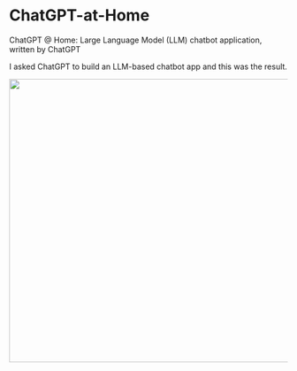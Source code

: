 # ChatGPT-at-Home
ChatGPT @ Home: Large Language Model (LLM) chatbot application, written by ChatGPT

I asked ChatGPT to build an LLM-based chatbot app and this was the result. 

<img src="https://www.pexels.com/photo/man-wearing-vr-goggles-2007647/" width="512"/>
